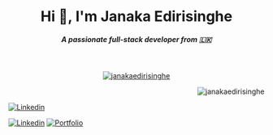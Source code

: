 <h1 align="center">Hi 👋, I'm Janaka Edirisinghe</h1>
<h5 align="center">A passionate full-stack developer from 🇱🇰</h3>

&nbsp;&nbsp;&nbsp;&nbsp;

<p align="center"> <a href="https://github.com/ryo-ma/github-profile-trophy"><img src="https://github-profile-trophy.vercel.app/?username=janakaedirisinghe&no-frame=false&no-bg=true&margin-w=15&margin-h=15&column=4" alt="janakaedirisinghe" /></a> </p>

<p align="right"> <img src="https://komarev.com/ghpvc/?username=janakaedirisinghe&label=Profile%20views&color=brightgreen&style=plastic" alt="janakaedirisinghe" /> </p>


<!--
**janakaedirisinghe/janakaedirisinghe** is a ✨ _special_ ✨ repository because its `README.md` (this file) appears on your GitHub profile.

Here are some ideas to get you started:

- 🔭 I’m currently working on ...
- 🌱 I’m currently learning ...
- 👯 I’m looking to collaborate on ...
- 🤔 I’m looking for help with ...
- 💬 Ask me about ...
- 📫 How to reach me: ...
- 😄 Pronouns: ...
- ⚡ Fun fact: ...
-->

[![Linkedin](https://scontent.fcmb3-2.fna.fbcdn.net/v/t31.18172-8/13719527_309036009439205_8965699163693411860_o.jpg?_nc_cat=105&ccb=1-5&_nc_sid=e3f864&_nc_eui2=AeHLgKeUZnY_p6BMMx9ynorftjmuHUReGGi2Oa4dRF4YaLg0WIzZ17MqRKfXOZtXC8jzB14Hxm6ScltmEjig1QjA&_nc_ohc=VorXWhxphigAX879sFk&_nc_oc=AQni7G9IWYgiOcl-dSPD2a7YXzx3TPB3p3D34TCeofptbb8EQMVUzBb90Miibb6nXv1ZRoVx-NeiyzlWsRSsbkmN&_nc_ht=scontent.fcmb3-2.fna&oh=00_AT-Izilt80j2d_JqwqdBqFNE7SoF-h3JPKHo4re_Bh7FTQ&oe=620D59C0)](https://www.linkedin.com/in/janaka531/)

[![Linkedin](https://img.shields.io/badge/connect%20on-linkedin-blue?style=flat-square)](https://www.linkedin.com/in/janaka531/)
[![Portfolio](https://img.shields.io/badge/appwrite.io-f02e65?style=flat-square)](https://janakaedirisinghe.github.io/)

